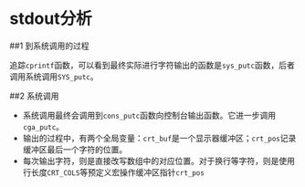 # stdout分析


##1 到系统调用的过程

追踪`cprintf`函数，可以看到最终实际进行字符输出的函数是`sys_putc`函数，后者调用系统调用`SYS_putc`。

##2 系统调用

* 系统调用最终会调用到`cons_putc`函数向控制台输出函数。它进一步调用`cga_putc`。
* 输出的过程中，有两个全局变量：`crt_buf`是一个显示器缓冲区；`crt_pos`记录缓冲区最后一个字符的位置。
* 每次输出字符，则是直接改写数组中的对应位置。对于换行等字符，则是使用行长度`CRT_COLS`等预定义宏操作缓冲区指针`crt_pos`

